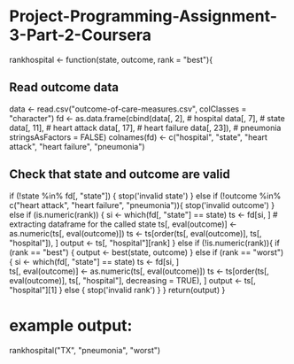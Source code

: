 # Project-Programming-Assignment-3-Part-2-Coursera
rankhospital <- function(state, outcome, rank = "best"){
  ## Read outcome data
  data <- read.csv("outcome-of-care-measures.csv", colClasses = "character")
  fd   <- as.data.frame(cbind(data[, 2],   # hospital
                              data[, 7],   # state
                              data[, 11],  # heart attack
                              data[, 17],  # heart failure
                              data[, 23]), # pneumonia
                        stringsAsFactors = FALSE)
  colnames(fd) <- c("hospital", "state", "heart attack", "heart failure", "pneumonia")
  
  ## Check that state and outcome are valid
  if (!state %in% fd[, "state"]) {
    stop('invalid state')
  } else if (!outcome %in% c("heart attack", "heart failure", "pneumonia")){
    stop('invalid outcome')
  } else if (is.numeric(rank)) {
    si <- which(fd[, "state"] == state)
    ts <- fd[si, ]                     # extracting dataframe for the called state
    ts[, eval(outcome)] <- as.numeric(ts[, eval(outcome)])
    ts <- ts[order(ts[, eval(outcome)], ts[, "hospital"]), ]
    output <- ts[, "hospital"][rank]
  } else if (!is.numeric(rank)){
    if (rank == "best") {
      output <- best(state, outcome)
    } else if (rank == "worst") {
      si <- which(fd[, "state"] == state)
      ts <- fd[si, ]    
      ts[, eval(outcome)] <- as.numeric(ts[, eval(outcome)])
      ts <- ts[order(ts[, eval(outcome)], ts[, "hospital"], decreasing = TRUE), ]
      output <- ts[, "hospital"][1]
    } else {
      stop('invalid rank')
    }
  }
  return(output)
}

# example output:
rankhospital("TX", "pneumonia", "worst")

